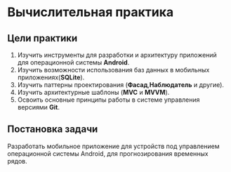 # Вычислительная практика

##  Цели практики

1. Изучить инструменты для разработки и архитектуру приложений для операционной системы **Android**.
2. Изучить возможности использования баз данных в мобильных приложениях(**SQLite**).
3. Изучить паттерны проектирования (**Фасад**,**Наблюдатель** и другие). 
4. Изучить архитектурные шаблоны (**MVC** и **MVVM**).
5. Освоить основные принципы работы в системе управления версиями **Git**.

## Постановка задачи
Разработать мобильное приложение для устройств под управлением операционной системы Android, для прогнозирования временных рядов.
